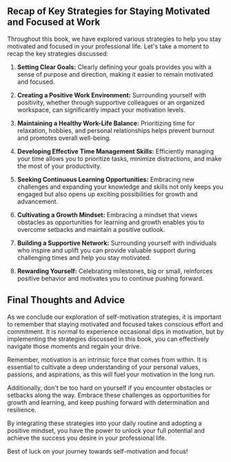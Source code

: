 

Recap of Key Strategies for Staying Motivated and Focused at Work
-----------------------------------------------------------------

Throughout this book, we have explored various strategies to help you stay motivated and focused in your professional life. Let's take a moment to recap the key strategies discussed:

1. **Setting Clear Goals:** Clearly defining your goals provides you with a sense of purpose and direction, making it easier to remain motivated and focused.

2. **Creating a Positive Work Environment:** Surrounding yourself with positivity, whether through supportive colleagues or an organized workspace, can significantly impact your motivation levels.

3. **Maintaining a Healthy Work-Life Balance:** Prioritizing time for relaxation, hobbies, and personal relationships helps prevent burnout and promotes overall well-being.

4. **Developing Effective Time Management Skills:** Efficiently managing your time allows you to prioritize tasks, minimize distractions, and make the most of your productivity.

5. **Seeking Continuous Learning Opportunities:** Embracing new challenges and expanding your knowledge and skills not only keeps you engaged but also opens up exciting possibilities for growth and advancement.

6. **Cultivating a Growth Mindset:** Embracing a mindset that views obstacles as opportunities for learning and growth enables you to overcome setbacks and maintain a positive outlook.

7. **Building a Supportive Network:** Surrounding yourself with individuals who inspire and uplift you can provide valuable support during challenging times and help you stay motivated.

8. **Rewarding Yourself:** Celebrating milestones, big or small, reinforces positive behavior and motivates you to continue pushing forward.

Final Thoughts and Advice
-------------------------

As we conclude our exploration of self-motivation strategies, it is important to remember that staying motivated and focused takes conscious effort and commitment. It is normal to experience occasional dips in motivation, but by implementing the strategies discussed in this book, you can effectively navigate those moments and regain your drive.

Remember, motivation is an intrinsic force that comes from within. It is essential to cultivate a deep understanding of your personal values, passions, and aspirations, as this will fuel your motivation in the long run.

Additionally, don't be too hard on yourself if you encounter obstacles or setbacks along the way. Embrace these challenges as opportunities for growth and learning, and keep pushing forward with determination and resilience.

By integrating these strategies into your daily routine and adopting a positive mindset, you have the power to unlock your full potential and achieve the success you desire in your professional life.

Best of luck on your journey towards self-motivation and focus!